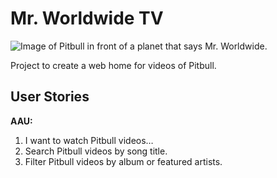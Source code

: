 # Mr. Worldwide TV

![Image of Pitbull in front of a planet that says Mr. Worldwide.](http://www.pitbullmusic.com/sites/pitbull/files/earthpitfinal23.png)

Project to create a web home for videos of Pitbull.

## User Stories

**AAU:**

1.  I want to watch Pitbull videos…
2.  Search Pitbull videos by song title.
3.  Filter Pitbull videos by album or featured artists.

